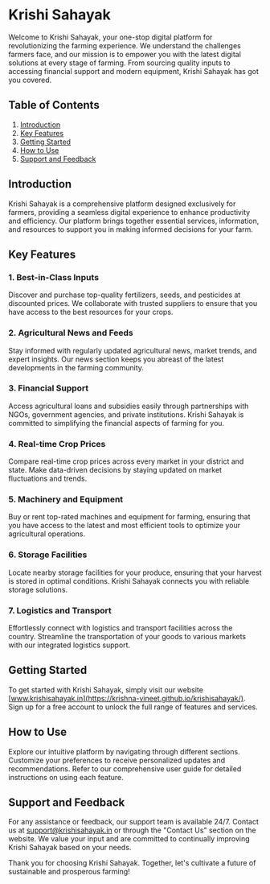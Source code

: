 # Krishi Sahayak

Welcome to Krishi Sahayak, your one-stop digital platform for revolutionizing the farming experience. We understand the challenges farmers face, and our mission is to empower you with the latest digital solutions at every stage of farming. From sourcing quality inputs to accessing financial support and modern equipment, Krishi Sahayak has got you covered.

## Table of Contents

1. [Introduction](#introduction)
2. [Key Features](#key-features)
3. [Getting Started](#getting-started)
4. [How to Use](#how-to-use)
5. [Support and Feedback](#support-and-feedback)

## Introduction

Krishi Sahayak is a comprehensive platform designed exclusively for farmers, providing a seamless digital experience to enhance productivity and efficiency. Our platform brings together essential services, information, and resources to support you in making informed decisions for your farm.

## Key Features

### 1. Best-in-Class Inputs
Discover and purchase top-quality fertilizers, seeds, and pesticides at discounted prices. We collaborate with trusted suppliers to ensure that you have access to the best resources for your crops.

### 2. Agricultural News and Feeds
Stay informed with regularly updated agricultural news, market trends, and expert insights. Our news section keeps you abreast of the latest developments in the farming community.

### 3. Financial Support
Access agricultural loans and subsidies easily through partnerships with NGOs, government agencies, and private institutions. Krishi Sahayak is committed to simplifying the financial aspects of farming for you.

### 4. Real-time Crop Prices
Compare real-time crop prices across every market in your district and state. Make data-driven decisions by staying updated on market fluctuations and trends.

### 5. Machinery and Equipment
Buy or rent top-rated machines and equipment for farming, ensuring that you have access to the latest and most efficient tools to optimize your agricultural operations.

### 6. Storage Facilities
Locate nearby storage facilities for your produce, ensuring that your harvest is stored in optimal conditions. Krishi Sahayak connects you with reliable storage solutions.

### 7. Logistics and Transport
Effortlessly connect with logistics and transport facilities across the country. Streamline the transportation of your goods to various markets with our integrated logistics support.

## Getting Started

To get started with Krishi Sahayak, simply visit our website [www.krishisahayak.in](https://krishna-vineet.github.io/krishisahayak/). Sign up for a free account to unlock the full range of features and services.

## How to Use

Explore our intuitive platform by navigating through different sections. Customize your preferences to receive personalized updates and recommendations. Refer to our comprehensive user guide for detailed instructions on using each feature.

## Support and Feedback

For any assistance or feedback, our support team is available 24/7. Contact us at [support@krishisahayak.in](mailto:itsvineetsahu@gmail.com) or through the "Contact Us" section on the website. We value your input and are committed to continually improving Krishi Sahayak based on your needs.

Thank you for choosing Krishi Sahayak. Together, let's cultivate a future of sustainable and prosperous farming!
